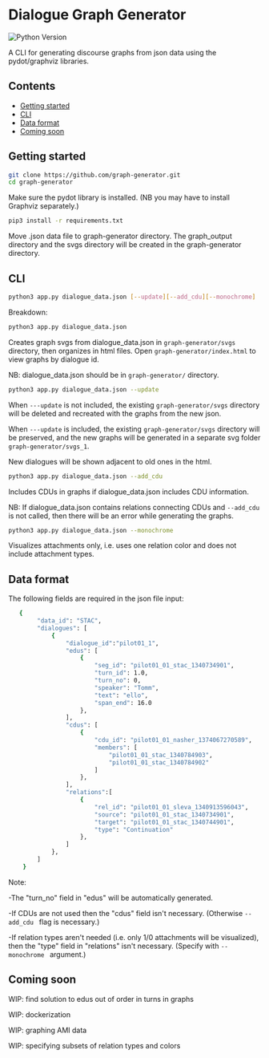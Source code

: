# Dialogue Graph Generator

![Python Version](https://img.shields.io/badge/python-3.9-blue)

A CLI for generating discourse graphs from json data using the pydot/graphviz libraries.

## Contents
* [Getting started](#start)
* [CLI](#cli)
* [Data format](#json)
* [Coming soon](#features)

## Getting started

```bash
git clone https://github.com/graph-generator.git
cd graph-generator
```
Make sure the pydot library is installed. 
(NB you may have to install Graphviz separately.)

```bash
pip3 install -r requirements.txt
```

Move .json data file to graph-generator directory.
The graph_output directory and the svgs directory will be created in the graph-generator directory.

## CLI

```bash
python3 app.py dialogue_data.json [--update][--add_cdu][--monochrome]
```

Breakdown:

```bash
python3 app.py dialogue_data.json
```
Creates graph svgs from dialogue_data.json in ```graph-generator/svgs``` directory, 
then organizes in html files. Open ```graph-generator/index.html``` to view graphs by dialogue id. 

NB: dialogue_data.json should be in ```graph-generator/``` directory.

```bash
python3 app.py dialogue_data.json --update
```
When ```---update``` is not included, the existing ```graph-generator/svgs``` directory will be deleted
and recreated with the graphs from the new json. 

When ```---update``` is included, the existing ```graph-generator/svgs``` directory will be preserved, 
and the new graphs will be generated in a separate svg folder ```graph-generator/svgs_1```. 

New dialogues will be shown adjacent to old ones in the html.


```bash
python3 app.py dialogue_data.json --add_cdu
```
Includes CDUs in graphs if dialogue_data.json includes CDU information.

NB: If dialogue_data.json contains relations connecting CDUs and ```--add_cdu``` is not called, then
there will be an error while generating the graphs.

```bash
python3 app.py dialogue_data.json --monochrome
```
Visualizes attachments only, i.e. uses one relation color and does not include attachment types.


## Data format

The following fields are required in the json file input:

```bash
   {
        "data_id": "STAC",
        "dialogues": [
            {
                "dialogue_id":"pilot01_1",
                "edus": [
                    {
                        "seg_id": "pilot01_01_stac_1340734901",
                        "turn_id": 1.0,
                        "turn_no": 0,
                        "speaker": "Tomm",
                        "text": "ello",
                        "span_end": 16.0   
                    },
                ],
                "cdus": [
                    {
                        "cdu_id": "pilot01_01_nasher_1374067270589",
                        "members": [
                            "pilot01_01_stac_1340784903",
                            "pilot01_01_stac_1340784902"
                        ]
                    },
                ], 
                "relations":[
                    {
                        "rel_id": "pilot01_01_sleva_1340913596043",
                        "source": "pilot01_01_stac_1340734901",
                        "target": "pilot01_01_stac_1340744901",
                        "type": "Continuation"
                    },
                ]
            }, 
        ]
    }

```

Note:

-The "turn_no" field in "edus" will be automatically generated.

-If CDUs are not used then the "cdus" field isn't necessary.
(Otherwise ```--add_cdu ``` flag is necessary.)

-If relation types aren't needed (i.e. only 1/0 attachments will be visualized), 
 then the "type" field in "relations" isn't necessary.
(Specify with ```--monochrome ``` argument.)


## Coming soon

WIP: find solution to edus out of order in turns in graphs

WIP: dockerization

WIP: graphing AMI data

WIP: specifying subsets of relation types and colors
